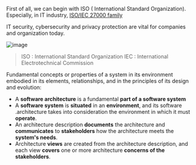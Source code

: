 First of all, we can begin with ISO ( International Standard Organization). Especially, in IT industry, [ISO/IEC 27000 family](https://www.iso.org/standard/iso-iec-27000-family)

IT security, cybersecurity and privacy protection are vital for companies and organization today.

![image](https://user-images.githubusercontent.com/31009750/257106562-187ae0d0-f24a-4bc5-8f18-e9e654ae0679.png)

> ISO : International Standard Organization
> IEC : International Electrotechnical Commission

Fundamental concepts or properties of a system in its environment embodied in its elements, relationships, and in the principles of its design and evolution:

- A **software architecture** is a fundamental **part of a software system**
- A **software system** is **situated** in an **environment**, and its software .architecture takes into consideration the environment in which it must **operate**.
- An architecture description **documents** the architecture and **communicates** to **stakeholders** how the architecture meets the **system's needs**.
- Architecture **views** are created from the architecture description, and each view **covers** one or more architecture **concerns of the stakeholders**.


